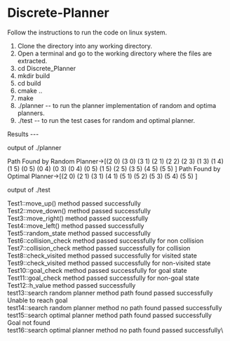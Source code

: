 # Discrete-Planner


Follow the instructions to run the code on linux system.

1. Clone the directory into any working directory.
2. Open a terminal and go to the working directory where the files are extracted.
3. cd Discrete_Planner 
4. mkdir build
5. cd build
6. cmake ..
7. make
8. ./planner -- to run the planner implementation of random and optima planners.
9. ./test    -- to run the test cases for random and optimal planner.



Results ---

output of ./planner

Path Found by Random Planner->[(2 0) (3 0) (3 1) (2 1) (2 2) (2 3) (1 3) (1 4) (1 5) (0 5) (0 4) (0 3) (0 4) (0 5) (1 5) (2 5) (3 5) (4 5) (5 5) ]
Path Found by Optimal Planner->[(2 0) (2 1) (3 1) (4 1) (5 1) (5 2) (5 3) (5 4) (5 5) ]


output of ./test

Test1::move_up() method passed successfully\
Test2::move_down() method passed successfully\
Test3::move_right() method passed successfully\
Test4::move_left() method passed successfully\
Test5::random_state method passed successfully\
Test6::collision_check method passed successfully for non collision\
Test7::collision_check method passed successfully for collision\
Test8::check_visited method passed successfully for visited state\
Test9::check_visited method passed successfully for non-visited state\
Test10::goal_check method passed successfully for goal state\
Test11::goal_check method passed successfully for non-goal state\
Test12::h_value method passed successfully\
test13::search random planner method path found passed successfully\
Unable to reach goal\
test14::search random planner method no path found passed successfully\
test15::search optimal planner method path found passed successfully\
Goal not found\
test16::search optimal planner method no path found passed successfully\
